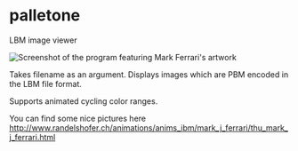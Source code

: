 # palletone
LBM image viewer

![Screenshot of the program featuring Mark Ferrari's artwork](https://mateu.us/files/palletone.png)

Takes filename as an argument. Displays images which are PBM encoded in the LBM file format.

Supports animated cycling color ranges.

You can find some nice pictures here http://www.randelshofer.ch/animations/anims_ibm/mark_j_ferrari/thu_mark_j_ferrari.html
